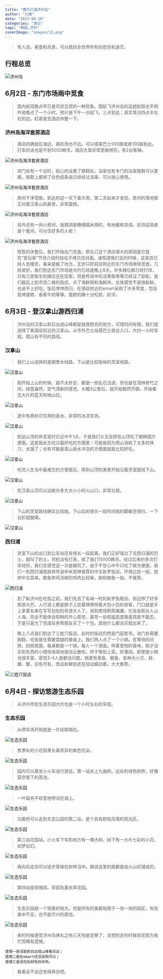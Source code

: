```yaml
---
title: "春花烂漫济州岛"
author: "九姨"
date: "2023-08-20"
categories: "游记"
tags: "韩国,济州"
coverImage: "images/13.png"
---
```


>有人说，美食和风景，可以抵挡全世界所有的悲伤和迷茫。

## 行程总览

![济州岛](images/jeju.jpg)

## 6月2日 - 东门市场雨中觅食

>国内航班晚点早已是司空见惯的一种现象。国航飞济州岛的这趟航班也不例外地晚点了一个小时。预计是下午一点起飞，三点到达；真实情况四点半左右到达。赶紧就去酒店休整一下。

### 济州岛海洋套房酒店

>酒店的确就在海边，离机场也不远。可以搭乘巴士500路或者100路到达。打车的话也是不到5000韩币。酒店大堂非常宽敞明亮，有2台客梯。

![济州岛海洋套房酒店](images/IMG_2174.jpg)

>进门处有一个台阶，贴心的设置了换鞋处。浴室也有专门的浴室拖鞋可以更换。拖鞋上都绑了白色纸条说已经经过消毒，可以放心使用。

![济州岛海洋套房酒店](images/photo2jpg.jpg)

>房间干净宽敞。到达的这一天下着大雨，第二天起来才发现，房间的落地窗正对着汉拿山的美景，非常震撼。

![济州岛海洋套房酒店](images/photo1jpg.jpg)

>另外还有一间小房间，我猜测是睡榻榻米用的，有地暖和空调。目测这简直是个套间，可以住好多的人呢！

![济州岛海洋套房酒店](images/4.png)

>短暂的休整后，我们开始出门觅食。原先订这个酒店很大的原因是它就在“爱玩客”节目介绍的钱屯子烤贝店对面。谁知道我们去的时候，这家店已经人去楼空，看来是搬了地方。无奈只好前往附近的东门市场继续觅食。几经波折，我们到达东门市场是大约已经是晚上8点，许多摊位都已经打烊，只有几家鱼生的摊位还在揽客，但是传说中的活章鱼等等已经没了踪影。我们最后上到市场二楼的饭店，点了海鲜锅和海鲜丼。总体感觉不是很新鲜，也说不上好吃。饭后悻悻而归，在酒店附近的emart采购了许多零食，包括现烤蛋糕、香蕉牛奶等等。蛋糕的确十分松软，好评。

## 6月3日 - 登汉拿山游西归浦

>济州岛的汉拿山和日出成山峰都是我很想去的地方，可惜时间有限，我们就选择了离酒店较近的汉拿山。从市外巴士站搭巴士直达入口，大约一小时车程。爬山有不同的路径。

### 汉拿山

>我们上山选择的是御里木线路，下山是比较陡峭的灵室线路。

![汉拿山](images/6.png)

>刚开始上山的时候，路不太好走，都是一些乱石当道，但也是在茂林修竹之间，绿意盎然，空气清新的感觉。大概3公里后，就开始豁然开朗，开始看见大片的蓝天和映山红。

![汉拿山](images/7.png)

>途中有两处可饮用的泉水，非常的冰凉甘冽。

![汉拿山](images/10.png)

>到达山顶的休息室时已近中午1点，于是我们义无反顾在山顶吃了碗韩国方便面。这是我此生吃过最好吃的方便面！可能是因为爬山消耗了太多的体力，太饿了；也有可能是高山泉水冲泡的方便面就是比较好吃。

![汉拿山](images/8.png)

>吃完人生当中最难忘的方便面后，挥别山顶的美景开始沿着灵室路线下山。

![汉拿山](images/13.png)

>在汉拿山顶可以远眺许多大大小小的火山口，非常壮观。

![汉拿山](images/17.png)

>下山的灵室路线确实比较陡。下山后的很长一段时间我的脚都还很抖，一下台阶就酸痛。

![汉拿山](images/21.png)

### 西归浦

>灵室下山的出口到公车站还有很长一段距离。我们正好错过了去西归浦的巴士，就叫了的士。司机没有打表，收了我们15000韩币。经过后来的多次打车经历，我们总感觉这一次是被坑了。由于不甘心中午只吃了碗方便面，我们一到西归浦就直奔传说中米其林推荐的中文新罗饭店。环境比较一般，提供中文菜单。鲍鱼参鸡汤粥的鸡肉比较柴，粥和鲍鱼一般。不推荐。

![西归浦](images/22.png)

>到了新济州在吃饭之前，我们先去了名噪一时的新罗免税店。街边停了好多旅游大巴，人行道上都是脖子上挂着牌牌拎着大包小包的游客，门口就是手上拿着名单在写写划划的导游大人了。进到商场熙熙攘攘，化妆品柜台人山人海，完全不能体会购物的开心感觉，甚至一些柜姐态度极差简直不能忍，于是只是为了完成任务帮朋友买了一个包，其他什么都没买就出来了。

>晚上八点我们到达了三姓穴饭店。此时的饭店仍然是门庭若市。进门处需要脱鞋。吃饭是在需要盘腿的矮桌上。我们两人点了一个小锅。在等待的间隙，四顾周围，每桌都是一个锅，每人一个酒盅。伴着食物的香味，刚才没买到东西的小惆怅渐渐地烟消云散啦。终于等到上菜，好激动。即使是小锅也很丰富，感觉3-4人食都没问题。锅里有章鱼、鲍鱼、各种大小贝、蚌、螺、蟹，应有尽有，而且新鲜到还在扭动蠕动着。大大推荐。

![三姓穴饭店](images/24.png)

## 6月4日 - 探访悠游生态乐园

>从济州市到生态乐园大约也是一个小时左右的车程。

### 生态乐园

>从停车场开始就是一片姹紫嫣红。

![生态乐园](images/26.png)

>售票处的小花园里长着奇异的紫色花朵。

![生态乐园](images/27.png)

>园内可以乘坐小火车进行游览。第一站水上九曲桥。远处的绿色拱桥，好像莫奈笔下的莲池。

![生态乐园](images/28.png)

>一叶扁舟不经意地停泊在湖上。

![生态乐园](images/29.png)

>沿着桥可以走到生态公园的第二站，是个具有欧陆风情的观光区。

![生态乐园](images/31.png)

>第三站花园站。小火车下车的地方有一棵大树，树下有一大片七彩的小花，如梦似幻。

![生态乐园](images/33.png)

>再向前走则可以徒步穿梭在树林当中。据说这里的路都是由火山灰铺成的。

![生态乐园](images/34.png)

>第四站是玫瑰园、茶园及薰衣草花园。

![生态乐园](images/36.png)

>生态乐园是一个很美的地方。但是所有的美都局限于一块一块的园区，有些美中不足，也不能尽兴的感觉。

![生态乐园](images/37.png)

>来的时候感觉济州岛弹丸之地三天怕是足够了，没想到走的时候却还因为匆忙而略有遗憾。
```
遗憾一是没能到日出成山峰看日出；
遗憾二是在emart还没采购尽兴；
遗憾三是没吃到好吃的炸鸡。
```
>看看会不会还有缘再访吧。
